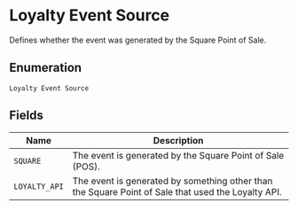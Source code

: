 
# Loyalty Event Source

Defines whether the event was generated by the Square Point of Sale.

## Enumeration

`Loyalty Event Source`

## Fields

| Name | Description |
|  --- | --- |
| `SQUARE` | The event is generated by the Square Point of Sale (POS). |
| `LOYALTY_API` | The event is generated by something other than the Square Point of Sale that used the Loyalty API. |

